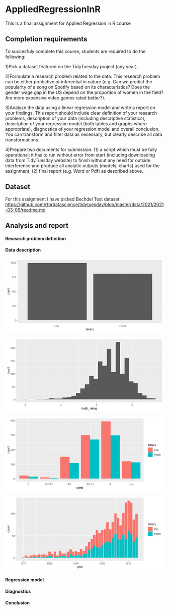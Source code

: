 # AppliedRegressionInR
This is a final assignment for Applied Regression in R course

## Completion requirements

To succesfuly complete this course, students are required to do the following:

1)Pick a dataset featured on the TidyTuesday project (any year).

2)Formulate a research problem related to the data. This research problem can be either predictive or inferential in nature (e.g. Can we predict the popularity of a song on Spotify based on its characteristics? Does the gender wage gap in the US depend on the proportion of women in the field? Are more expensive video games rated better?).

3)Analyze the data using a linear regression model and write a report on your findings. This report should include clear definition of your research problems, description of your data (including descriptive statistics), description of your regression model (both tables and graphs where appropriate), diagnostics of your regression model and overall conclusion. You can transform and filter data as necessary, but clearly describe all data transformations.

4)Prepare two documents for submission: (1) a script which must be fully operational: it has to run without error from start (including downloading data from TidyTuesday website) to finish without any need for outside interference and produce all analytic outputs (models, charts) used for the assignment, (2) final report (e.g. Word or Pdf) as described above.

## Dataset

For this assignment I have picked Bechdel Test dataset https://github.com/rfordatascience/tidytuesday/blob/master/data/2021/2021-03-09/readme.md

## Analysis and report

#### Research problem definition

#### Data description

![chart 1](https://github.com/poliantonenko/AppliedRegressionInR/blob/main/charts/binary.png)

![chart 2](https://github.com/poliantonenko/AppliedRegressionInR/blob/main/charts/imdb%20rating.png)

![chart 3](https://github.com/poliantonenko/AppliedRegressionInR/blob/main/charts/rated%20binary.png)

![chart 4](https://github.com/poliantonenko/AppliedRegressionInR/blob/main/charts/binary%20year.png)

#### Regression model

#### Diagnostics

#### Conclusion